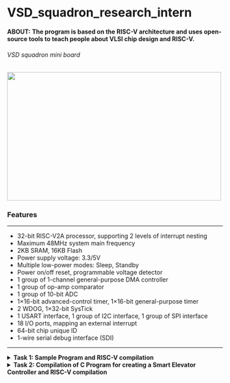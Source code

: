 # VSD_squadron_research_intern
**ABOUT:** **The program is based on the RISC-V architecture and uses open-source tools to teach people about VLSI chip design and RISC-V.**

###### VSD squadron mini board

<img align="center" width="500" height="300" src="https://github.com/sakthispgs/VSDsquadronmini_intern/assets/157115078/eb05f13c-0acb-4d20-b5cd-9c287286f0ac">


### Features
___

+ 32-bit RISC-V2A processor, supporting 2 levels of interrupt nesting
+ Maximum 48MHz system main frequency
+ 2KB SRAM, 16KB Flash
+ Power supply voltage: 3.3/5V
+ Multiple low-power modes: Sleep, Standby
+ Power on/off reset, programmable voltage detector
+ 1 group of 1-channel general-purpose DMA controller
+ 1 group of op-amp comparator
+ 1 group of 10-bit ADC
+ 1×16-bit advanced-control timer, 1×16-bit general-purpose timer
+ 2 WDOG, 1×32-bit SysTick
+ 1 USART interface, 1 group of I2C interface, 1 group of SPI interface
+ 18 I/O ports, mapping an external interrupt
+ 64-bit chip unique ID
+ 1-wire serial debug interface (SDI)
---
<details>
  <summary><b>
    Task 1: Sample Program and RISC-V compilation
</b></summary>
  
__The task 1 consist of some of the basic installation operation of the necessary tools such as Ubuntu on VMBox, Visual C++. Then we have to write a sample C code and analysing RISC asssemby code for the sample C code.__
___
+ Writing a C code to count sum of numbers from 1 to n using Leafpad as shown below.

![sample C program on Leafpad](https://github.com/sakthispgs/VSDsquadronmini_intern/assets/157115078/1a3edd12-338c-4ba9-9af9-a55d7460c0c1)
---

 #### Running above program in RISC-V Simulator
+ Command for Compiling the Code using RISCV Compiler.
```
$ riscv64-unknown-elf-gcc -O1 -mabi=lp64 -march=rv64i -o filename.o filename.c
$ ls -ltr filename.o
```

![RISC-V based simulation](https://github.com/sakthispgs/VSDsquadronmini_intern/assets/157115078/e43f4690-3310-4e73-8f4f-4a27d3f25827)

---
+ Assembly code for C program
```
$ riscv64-unknown-elf-objdump -d filename.o 
$ riscv64-unknown-elf-objdump -d filename.o | less
```

![Assembly code for C](https://github.com/sakthispgs/VSDsquadronmini_intern/assets/157115078/c36ebd0c-0b25-4037-97e6-ad018414bb42)

---

+ Assembly code for Ofast command
```
$ riscv64-unknown-elf-gcc -Ofast -mabi=lp64 -march=rv64i -o filename.o filename.c
$ riscv64-unknown-elf-objdump -d filename.o | less 
```
![Assembly code for Ofast command](https://github.com/sakthispgs/VSDsquadronmini_intern/assets/157115078/cdea39c3-8202-4fe5-985e-a7c7fcd53955)

---

**END OF TASK-1**

---
</details>

<details>
  <summary><b>Task 2: Compilation of C Program for creating a Smart Elevator Controller and RISC-V compilation</b></summary>

  + __The task 2 involves writing a C Program for creating a Smart Elevator Controller and we have to analyze RISC-V asssemby code for the above C code.__

#### Objective:
The C code must implement a simple smart elevator controller, designed to handle basic elevator operations including floor requests, movement, and stopping at requested floors. This system simulates how a real-world elevator might function, focusing on simplicity and fundamental concepts.

#### Detailed Operation:
1.Initialization:
The elevator starts at floor 0.
An array of boolean values (requests) is used to keep track of which floors have been requested.

2.User Interaction:
The user is continuously prompted to enter a floor number to request.
Valid floor numbers (within the range 0 to 9) are accepted and recorded as requests.
Entering -1 exits the program.

3.Request Handling:
The request_floor function marks a floor as requested.
The move_elevator function processes these requests, moving the elevator to the appropriate floor and changing direction as needed.

4.Simulation of Movement:
The elevator checks for the nearest requested floor in the current direction.
It moves to that floor, stops, and clears the request.
If no requests are pending in the current direction, it changes direction and continues checking for requests.

---

+ The C code for a Smart Elevator Controller can be elaborated as further:
```
#include <stdio.h>
#include <stdbool.h>

#define MAX_FLOORS 10

void request_floor(int floor);
void move_elevator();
void stop_elevator(int floor);

int current_floor = 0;
bool requests[MAX_FLOORS] = { false };
bool moving_up = true;

int main() {
    int floor_request;

    while (1) {
        printf("Enter the floor number to request (0-%d) or -1 to exit: ", MAX_FLOORS - 1);
        scanf("%d", &floor_request);

        if (floor_request == -1) {
            break;
        } else if (floor_request >= 0 && floor_request < MAX_FLOORS) {
            request_floor(floor_request);
        } else {
            printf("Invalid floor number. Please try again.\n");
        }

        move_elevator();
    }

    return 0;
}

void request_floor(int floor) {
    requests[floor] = true;
    printf("Floor %d requested.\n", floor);
}

void move_elevator() {
    if (moving_up) {
        for (int i = current_floor + 1; i < MAX_FLOORS; i++) {
            if (requests[i]) {
                current_floor = i;
                requests[i] = false;
                stop_elevator(i);
                return;
            }
        }
        moving_up = false;  
    }

    if (!moving_up) {
        for (int i = current_floor - 1; i >= 0; i--) {
            if (requests[i]) {
                current_floor = i;
                requests[i] = false;
                stop_elevator(i);
                return;
            }
        }
        moving_up = true;  
    }
}

void stop_elevator(int floor) {
    printf("Stopping at floor %d.\n", floor);
}
```

---

+ Output for the above C program can be displayed as:
  
![Screenshot 2024-06-25 105635](https://github.com/sakthispgs/VSDsquadronmini_intern/assets/157115078/a2c93947-3765-403e-8a8c-57eb5fbcbca4)

---

#### __Detailed Steps of the Example:__
+ First Input: User requests floor 5.  
  Output: "Floor 5 requested."  
  Output: "Stopping at floor 5."
+ Second Input: User requests floor 2.   
  Output: "Floor 2 requested."  
  Output: "Stopping at floor 2."
+ Exit: User inputs -1 to exit.  
  Program terminates.
---

#### __Code Behavior:__

+ The elevator starts at floor 0.
+ The elevator handles requests sequentially, moving to the next requested floor in the direction it is currently moving.
+ When no further requests are in the current direction, it changes direction and checks for requests in the opposite direction.
+ The process continues until the user decides to exit by entering -1.

---

+ Display the content of a file by using  `cat smart_elevator.c` , where The cat command is a versatile companion for various file-related operations.
  
![Screenshot 2024-06-25 110751](https://github.com/sakthispgs/VSDsquadronmini_intern/assets/157115078/457333e2-4346-4401-ac45-dcf55a0352bc)

---

#### Running above program in RISC-V Simulator
+ Command for Compiling the Code using RISCV Compiler.

```
$ riscv64-unknown-elf-gcc -O1 -mabi=lp64 -march=rv64i -o filename.o filename.c
$ ls -ltr filename.o
```

![Screenshot 2024-06-25 110810](https://github.com/sakthispgs/VSDsquadronmini_intern/assets/157115078/47c0e571-0a96-46cd-a249-49faf8d6b30d)

---

+ Assembly code of C program for '/main' module:
```
$ riscv64-unknown-elf-objdump -d filename.o 
$ riscv64-unknown-elf-objdump -d filename.o | less
```

![Screenshot 2024-06-25 111554](https://github.com/sakthispgs/VSDsquadronmini_intern/assets/157115078/58498d90-4712-4220-961b-d183503e4348)

---

+ Assembly code of C program for 'Ofast' command:
```
$ riscv64-unknown-elf-gcc -Ofast -mabi=lp64 -march=rv64i -o filename.o filename.c
$ riscv64-unknown-elf-objdump -d filename.o | less 
```

![Screenshot 2024-06-25 112152](https://github.com/sakthispgs/VSDsquadronmini_intern/assets/157115078/b32e4d3c-3d41-43e2-9b73-05a389a28185)

---

#### __Conclusion:__

+ The provided C code for a smart elevator controller is a foundational example of how an elevator system can be simulated using basic programming constructs. It offers a practical demonstration of state management, control flow, and user interaction, making it a valuable educational tool and a basis for further development and enhancement in more complex applications.

---

**END OF TASK-2**

---
